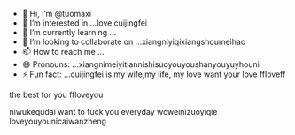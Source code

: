 - 👋 Hi, I’m @tuomaxi
- 👀 I’m interested in ...love cuijingfei
- 🌱 I’m currently learning ...
- 💞️ I’m looking to collaborate on ...xiangniyiqixiangshoumeihao
- 📫 How to reach me ...
- 😄 Pronouns: ...xiangnimeiyitiannishisuoyouyoushanyouyuyhouni
- ⚡ Fun fact: ...cuijingfei is my wife,my life, my love
want your love ffloveff
<!---you and family,you are my family
tuomaxi/tuomaxi is a ✨ special ✨ repository becaunicaishixiannvse its `README.md` (this file) appears on your GitHub profiyou saw me throughle.sifengzhengbanizhui
You can click the Preview link to take a look at your changes.
--->the best for you ffloveyou
niwukequdai
want to fuck you everyday
woweinizuoyiqie
loveyouyounicaiwanzheng

